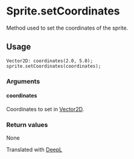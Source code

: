 # Sprite.setCoordinates

Method used to set the coordinates of the sprite.

## Usage

```
Vector2D: coordinates(2.0, 5.0);
sprite.setCoordinates(coordinates);
```

### Arguments

#### coordinates

Coordinates to set in [Vector2D](/lib/math/vec2).

### Return values

None

Translated with [DeepL](https://www.deepl.com/translator)